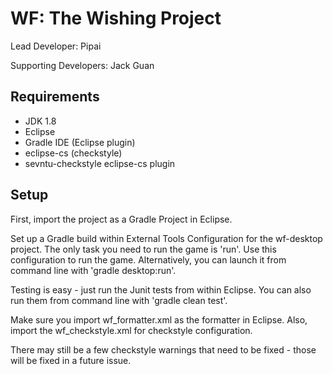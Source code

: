 # WF: The Wishing Project

Lead Developer: Pipai

Supporting Developers: Jack Guan

## Requirements

- JDK 1.8
- Eclipse
- Gradle IDE (Eclipse plugin)
- eclipse-cs (checkstyle)
- sevntu-checkstyle eclipse-cs plugin

## Setup

First, import the project as a Gradle Project in Eclipse.

Set up a Gradle build within External Tools Configuration for the wf-desktop project. The only task you need to run the game is 'run'. Use this configuration to run the game. Alternatively, you can launch it from command line with 'gradle desktop:run'.

Testing is easy - just run the Junit tests from within Eclipse. You can also run them from command line with 'gradle clean test'.

Make sure you import wf_formatter.xml as the formatter in Eclipse. Also, import the wf_checkstyle.xml for checkstyle configuration.

There may still be a few checkstyle warnings that need to be fixed - those will be fixed in a future issue.

